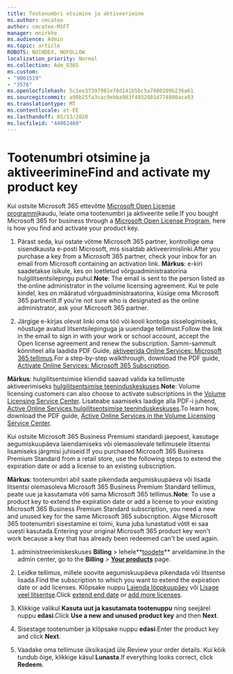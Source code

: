 ```yaml
---
title: Tootenumbri otsimine ja aktiveerimine
ms.author: cmcatee
author: cmcatee-MSFT
manager: mnirkhe
ms.audience: Admin
ms.topic: article
ROBOTS: NOINDEX, NOFOLLOW
localization_priority: Normal
ms.collection: Adm_O365
ms.custom:
- "9001519"
- "3576"
ms.openlocfilehash: 5c1ee37397981e70d141b5bc5a7880209b236a61
ms.sourcegitcommit: a98b25fa3cac9ebba983f4932881d774880aca93
ms.translationtype: MT
ms.contentlocale: et-EE
ms.lasthandoff: 05/13/2020
ms.locfileid: "44062460"
---
```

# <a name="find-and-activate-my-product-key"></a><span data-ttu-id="1d409-102">Tootenumbri otsimine ja aktiveerimine</span><span class="sxs-lookup"><span data-stu-id="1d409-102">Find and activate my product key</span></span>

<span data-ttu-id="1d409-103">Kui ostsite Microsoft 365 ettevõtte [Microsoft Open License programmi](https://go.microsoft.com/fwlink/p/?LinkID=613298)kaudu, leiate oma tootenumbri ja aktiveerite selle.</span><span class="sxs-lookup"><span data-stu-id="1d409-103">If you bought Microsoft 365 for business through a [Microsoft Open License Program](https://go.microsoft.com/fwlink/p/?LinkID=613298), here is how you find and activate your product key.</span></span>

1. <span data-ttu-id="1d409-104">Pärast seda, kui ostate võtme Microsoft 365 partner, kontrollige oma sisendkausta e-posti Microsoft, mis sisaldab aktiveerimislinki.</span><span class="sxs-lookup"><span data-stu-id="1d409-104">After you purchase a key from a Microsoft 365 partner, check your inbox for an email from Microsoft containing an activation link.</span></span>  <span data-ttu-id="1d409-105">**Märkus**: e-kiri saadetakse isikule, kes on loetletud võrguadministraatorina hulgilitsentsilepingu puhul.</span><span class="sxs-lookup"><span data-stu-id="1d409-105">**Note**: The email is sent to the person listed as the online administrator in the volume licensing agreement.</span></span>  <span data-ttu-id="1d409-106">Kui te pole kindel, kes on määratud võrguadministraatorina, küsige oma Microsoft 365 partnerilt.</span><span class="sxs-lookup"><span data-stu-id="1d409-106">If you're not sure who is designated as the online administrator, ask your Microsoft 365 partner.</span></span>

2. <span data-ttu-id="1d409-107">Järgige e-kirjas olevat linki oma töö või kooli kontoga sisselogimiseks, nõustuge avatud litsentsilepinguga ja uuendage tellimust.</span><span class="sxs-lookup"><span data-stu-id="1d409-107">Follow the link in the email to sign in with your work or school account, accept the Open license agreement and renew the subscription.</span></span>  <span data-ttu-id="1d409-108">Samm-sammult kõnniteel alla laadida PDF Guide, [aktiveerida Online Services: Microsoft 365 tellimus](https://go.microsoft.com/fwlink/p/?LinkId=618100).</span><span class="sxs-lookup"><span data-stu-id="1d409-108">For a step-by-step walkthrough, download the PDF guide, [Activate Online Services: Microsoft 365 Subscription](https://go.microsoft.com/fwlink/p/?LinkId=618100).</span></span> 

<span data-ttu-id="1d409-109">**Märkus**: hulgilitsentsimise kliendid saavad valida ka tellimuste aktiveerimiseks [hulgilitsentsimise teeninduskeskuses](https://go.microsoft.com/fwlink/p/?LinkID=282016).</span><span class="sxs-lookup"><span data-stu-id="1d409-109">**Note**: Volume licensing customers can also choose to activate subscriptions in the [Volume Licensing Service Center](https://go.microsoft.com/fwlink/p/?LinkID=282016).</span></span>  <span data-ttu-id="1d409-110">Lisateabe saamiseks laadige alla PDF-i juhend, [Active Online Services hulgilitsentsimise teeninduskeskuses](https://go.microsoft.com/fwlink/p/?LinkId=618096).</span><span class="sxs-lookup"><span data-stu-id="1d409-110">To learn how, download the PDF guide, [Active Online Services in the Volume Licensing Service Center](https://go.microsoft.com/fwlink/p/?LinkId=618096).</span></span>

<span data-ttu-id="1d409-111">Kui ostsite Microsoft 365 Business Premiumi standardi jaepoest, kasutage aegumiskuupäeva laiendamiseks või olemasolevale tellimusele litsentsi lisamiseks järgmisi juhiseid.</span><span class="sxs-lookup"><span data-stu-id="1d409-111">If you purchased Microsoft 365 Business Premium Standard from a retail store, use the following steps to extend the expiration date or add a license to an existing subscription.</span></span>

<span data-ttu-id="1d409-112">**Märkus**: tootenumbri abil saate pikendada aegumiskuupäeva või lisada litsentsi olemasoleva Microsoft 365 Business Premium Standard tellimus, peate uue ja kasutamata võti sama Microsoft 365 tellimus.</span><span class="sxs-lookup"><span data-stu-id="1d409-112">**Note**: To use a product key to extend the expiration date or add a license to your existing Microsoft 365 Business Premium Standard subscription, you need a new and unused key for the same Microsoft  365 subscription.</span></span>  <span data-ttu-id="1d409-113">Algse Microsoft 365 tootenumbri sisestamine ei toimi, kuna juba lunastatud võtit ei saa uuesti kasutada.</span><span class="sxs-lookup"><span data-stu-id="1d409-113">Entering your original Microsoft  365 product key won't work because a key that has already been redeemed can't be used again.</span></span>

1. <span data-ttu-id="1d409-114">administreerimiskeskuses **Billing**  >  lehele**[toodete](https://go.microsoft.com/fwlink/p/?linkid=842054)** arveldamine.</span><span class="sxs-lookup"><span data-stu-id="1d409-114">In the admin center, go to the **Billing** > **[Your products](https://go.microsoft.com/fwlink/p/?linkid=842054)** page.</span></span>

2. <span data-ttu-id="1d409-115">Leidke tellimus, millele soovite aegumiskuupäeva pikendada või litsentse lisada.</span><span class="sxs-lookup"><span data-stu-id="1d409-115">Find the subscription to which you want to extend the expiration date or add licenses.</span></span>  <span data-ttu-id="1d409-116">Klõpsake nuppu [Laienda lõppkuupäev](https://go.microsoft.com/fwlink/p/?linkid=842054) või [Lisage veel litsentse](https://go.microsoft.com/fwlink/p/?linkid=842054).</span><span class="sxs-lookup"><span data-stu-id="1d409-116">Click [extend end date](https://go.microsoft.com/fwlink/p/?linkid=842054) or [add more licenses](https://go.microsoft.com/fwlink/p/?linkid=842054).</span></span>

3. <span data-ttu-id="1d409-117">Klikkige valikul **Kasuta uut ja kasutamata tootenuppu** ning seejärel nuppu **edasi**.</span><span class="sxs-lookup"><span data-stu-id="1d409-117">Click **Use a new and unused product key** and then **Next**.</span></span>

4. <span data-ttu-id="1d409-118">Sisestage tootenumber ja klõpsake nuppu **edasi**.</span><span class="sxs-lookup"><span data-stu-id="1d409-118">Enter the product key and click **Next**.</span></span>

5. <span data-ttu-id="1d409-119">Vaadake oma tellimuse üksikasjad üle.</span><span class="sxs-lookup"><span data-stu-id="1d409-119">Review your order details.</span></span>  <span data-ttu-id="1d409-120">Kui kõik tundub õige, klikkige käsul **Lunasta**.</span><span class="sxs-lookup"><span data-stu-id="1d409-120">If everything looks correct, click **Redeem**.</span></span>